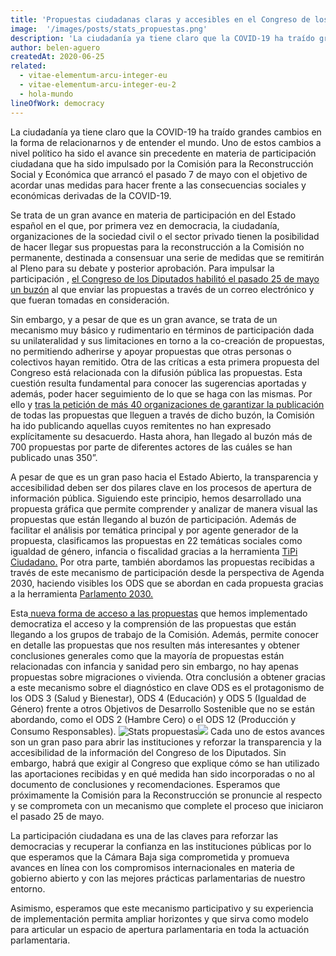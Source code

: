 ```yaml
---
title: 'Propuestas ciudadanas claras y accesibles en el Congreso de los Diputados'
image:  '/images/posts/stats_propuestas.png'
description: 'La ciudadanía ya tiene claro que la COVID-19 ha traído grandes cambios en la forma de relacionarnos y de entender el mundo. Uno de estos…'
author: belen-aguero
createdAt: 2020-06-25
related:
  - vitae-elementum-arcu-integer-eu
  - vitae-elementum-arcu-integer-eu-2
  - hola-mundo
lineOfWork: democracy
---
```


La ciudadanía ya tiene claro que la COVID-19 ha traído grandes cambios en la forma de relacionarnos y de entender el mundo. Uno de estos cambios a nivel político ha sido el avance sin precedente en materia de participación ciudadana que ha sido impulsado por la Comisión para la Reconstrucción Social y Económica que arrancó el pasado 7 de mayo con el objetivo de acordar unas medidas para hacer frente a las consecuencias sociales y económicas derivadas de la COVID-19.

Se trata de un gran avance en materia de participación en del Estado español en el que, por primera vez en democracia, la ciudadanía, organizaciones de la sociedad civil o el sector privado tienen la posibilidad de hacer llegar sus propuestas para la reconstrucción a la Comisión no permanente, destinada a consensuar una serie de medidas que se remitirán al Pleno para su debate y posterior aprobación. Para impulsar la participación , [el Congreso de los Diputados habilitó el pasado 25 de mayo un buzón](https://www.publico.es/politica/reconstruccion-social-economica-congreso-habilita-primera-vez-buzon-participacion-ciudadana.html) al que enviar las propuestas a través de un correo electrónico y que fueran tomadas en consideración.

Sin embargo, y a pesar de que es un gran avance, se trata de un mecanismo muy básico y rudimentario en términos de participación dada su unilateralidad y sus limitaciones en torno a la co-creación de propuestas, no permitiendo adherirse y apoyar propuestas que otras personas o colectivos hayan remitido. Otra de las críticas a esta primera propuesta del Congreso está relacionada con la difusión pública las propuestas. Esta cuestión resulta fundamental para conocer las sugerencias aportadas y además, poder hacer seguimiento de lo que se haga con las mismas. Por ello y [tras la petición de más 40 organizaciones de garantizar la publicación ](reconstrucción-transparente-patxi-lópez-responde-a-la-petición-de-la-sociedad-civil)de todas las propuestas que lleguen a través de dicho buzón, la Comisión ha ido publicando aquellas cuyos remitentes no han expresado explícitamente su desacuerdo. Hasta ahora, han llegado al buzón más de 700 propuestas por parte de diferentes actores de las cuáles se han publicado unas 350”.

A pesar de que es un gran paso hacia el Estado Abierto, la transparencia y accesibilidad deben ser dos pilares clave en los procesos de apertura de información pública. Siguiendo este principio, hemos desarrollado una propuesta gráfica que permite comprender y analizar de manera visual las propuestas que están llegando al buzón de participación. Además de facilitar el análisis por temática principal y por agente generador de la propuesta, clasificamos las propuestas en 22 temáticas sociales como igualdad de género, infancia o fiscalidad gracias a la herramienta [TiPi Ciudadano.](https://tipiciudadano.es/) Por otra parte, también abordamos las propuestas recibidas a través de este mecanismo de participación desde la perspectiva de Agenda 2030, haciendo visibles los ODS que se abordan en cada propuesta gracias a la herramienta [Parlamento 2030.](https://www.parlamento2030.es/)

Esta[ nueva forma de acceso a las propuestas](https://datastudio.google.com/u/0/reporting/1EAxsZQY5BSQJn9K-jnplJbtfD9O8AERe/page/yBJUB) que hemos implementado democratiza el acceso y la comprensión de las propuestas que están llegando a los grupos de trabajo de la Comisión. Además, permite conocer en detalle las propuestas que nos resulten más interesantes y obtener conclusiones generales como que la mayoría de propuestas están relacionadas con infancia y sanidad pero sin embargo, no hay apenas propuestas sobre migraciones o vivienda. Otra conclusión a obtener gracias a este mecanismo sobre el diagnóstico en clave ODS es el protagonismo de los ODS 3 (Salud y Bienestar), ODS 4 (Educación) y ODS 5 (Igualdad de Género) frente a otros Objetivos de Desarrollo Sostenible que no se están abordando, como el ODS 2 (Hambre Cero) o el ODS 12 (Producción y Consumo Responsables).
![Stats propuestas](/images/posts/stats_propuestas.png)![](https://cdn-images-1.medium.com/max/3078/1*ijhCZG0jzO0jt7yYHywrAQ.png)
Cada uno de estos avances son un gran paso para abrir las instituciones y reforzar la transparencia y la accesibilidad de la información del Congreso de los Diputados. Sin embargo, habrá que exigir al Congreso que explique cómo se han utilizado las aportaciones recibidas y en qué medida han sido incorporadas o no al documento de conclusiones y recomendaciones. Esperamos que próximamente la Comisión para la Reconstrucción se pronuncie al respecto y se comprometa con un mecanismo que complete el proceso que iniciaron el pasado 25 de mayo.

La participación ciudadana es una de las claves para reforzar las democracias y recuperar la confianza en las instituciones públicas por lo que esperamos que la Cámara Baja siga comprometida y promueva avances en línea con los compromisos internacionales en materia de gobierno abierto y con las mejores prácticas parlamentarias de nuestro entorno.

Asimismo, esperamos que este mecanismo participativo y su experiencia de implementación permita ampliar horizontes y que sirva como modelo para articular un espacio de apertura parlamentaria en toda la actuación parlamentaria.
